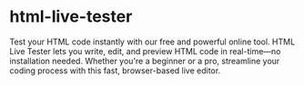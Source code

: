 # html-live-tester
Test your HTML code instantly with our free and powerful online tool. HTML Live Tester lets you write, edit, and preview HTML code in real-time—no installation needed. Whether you're a beginner or a pro, streamline your coding process with this fast, browser-based live editor.

